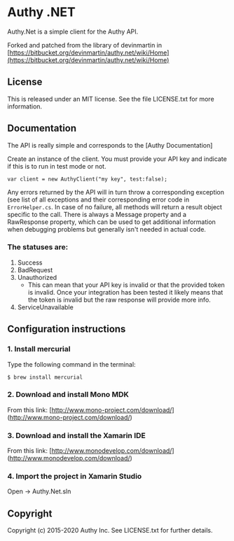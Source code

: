 # Authy .NET

Authy.Net is a simple client for the Authy API.

Forked and patched from the library of devinmartin in [https://bitbucket.org/devinmartin/authy.net/wiki/Home](https://bitbucket.org/devinmartin/authy.net/wiki/Home)


## License

This is released under an MIT license. See the file LICENSE.txt for more information.

## Documentation
The API is really simple and corresponds to the [Authy Documentation]

Create an instance of the client. You must provide your API key and indicate if this is to run in test mode or not.

```
var client = new AuthyClient("my key", test:false);
```

Any errors returned by the API will in turn throw a corresponding exception (see list of all exceptions and their corresponding error code in `ErrorHelper.cs`. In case of no failure, all methods will return a result object specific to the call. There is always a Message property and a RawResponse property, which can be used to get additional information when debugging problems but generally isn't needed in actual code.


### The statuses are:
1. Success
2. BadRequest
3. Unauthorized
    * This can mean that your API key is invalid or that the provided token is invalid. Once your integration has been
      tested it likely means that the token is invalid but the raw response will provide more info.
4. ServiceUnavailable


## Configuration instructions

### 1. Install mercurial

Type the following command in the terminal:

    $ brew install mercurial

### 2. Download and install Mono MDK

From this link: [http://www.mono-project.com/download/] (http://www.mono-project.com/download/)

### 3. Download and install the Xamarin IDE

From this link: [http://www.monodevelop.com/download/] (http://www.monodevelop.com/download/)

### 4. Import the project in Xamarin Studio

Open -> Authy.Net.sln

## Copyright

Copyright (c) 2015-2020 Authy Inc. See LICENSE.txt for further details.
